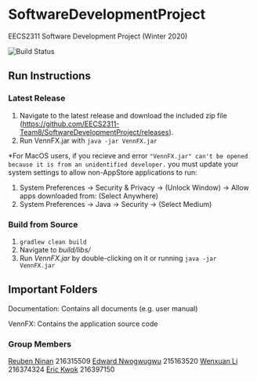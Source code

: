 # SoftwareDevelopmentProject
EECS2311 Software Development Project (Winter 2020)

![Build Status](https://img.shields.io/circleci/build/github/EECS2311-Team8/SoftwareDevelopmentProject/master?style=flat-square)


## Run Instructions
### Latest Release
1. Navigate to the latest release and download the included zip file (https://github.com/EECS2311-Team8/SoftwareDevelopmentProject/releases).
2. Run VennFX.jar with ``` java -jar VennFX.jar ```

*For MacOS users, if you recieve and error ```"VennFX.jar" can't be opened because it is from an unidentified developer.``` you must update your system settings to allow non-AppStore applications to run:
1. System Preferences -> Security & Privacy -> (Unlock Window) -> Allow apps downloaded from: (Select Anywhere)
2. System Preferences -> Java -> Security -> (Select Medium)

### Build from Source
1. ```gradlew clean build```
2. Navigate to *build/libs/*
3. Run *VennFX.jar* by double-clicking on it or running ```java -jar VennFX.jar```

## Important Folders

Documentation: Contains all documents (e.g. user manual)

VennFX: Contains the application source code

### Group Members
[Reuben Ninan](https://github.com/ReubenMathew) 216315509 
[Edward Nwogwugwu](https://github.com/Breddie13) 215163520
[Wenxuan Li](https://github.com/Li-wenxuan-216374324) 216374324
[Eric Kwok](https://github.com/erick576) 216397150
